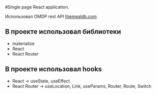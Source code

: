 #Single page React application.

Использовал OMDP rest API [themealdb.com](https://www.themealdb.com/api.php)

## В проекте использовал библиотеки

* materialize
* React
* React Router

##  В проекте использовал hooks

* React -> useState, useEffect
* React Router -> useLocation, Link, useParams, Router, Route, Switch
